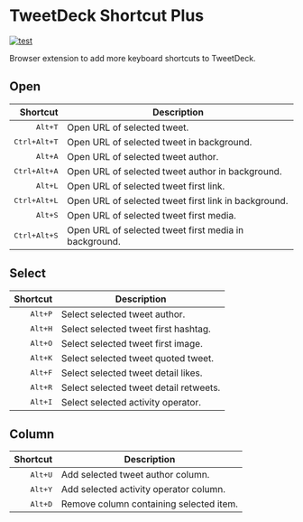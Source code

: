 # TweetDeck Shortcut Plus

[![test](https://github.com/r7kamura/tweetdeck-shortcut-plus/actions/workflows/test.yml/badge.svg)](https://github.com/r7kamura/tweetdeck-shortcut-plus/actions/workflows/test.yml)

Browser extension to add more keyboard shortcuts to TweetDeck.

## Open

|              Shortcut | Description                                           |
| --------------------: | ----------------------------------------------------- |
|      <kbd>Alt+T</kbd> | Open URL of selected tweet.                           |
| <kbd>Ctrl+Alt+T</kbd> | Open URL of selected tweet in background.             |
|      <kbd>Alt+A</kbd> | Open URL of selected tweet author.                    |
| <kbd>Ctrl+Alt+A</kbd> | Open URL of selected tweet author in background.      |
|      <kbd>Alt+L</kbd> | Open URL of selected tweet first link.                |
| <kbd>Ctrl+Alt+L</kbd> | Open URL of selected tweet first link in background.  |
|      <kbd>Alt+S</kbd> | Open URL of selected tweet first media.               |
| <kbd>Ctrl+Alt+S</kbd> | Open URL of selected tweet first media in background. |

## Select

|         Shortcut | Description                            |
| ---------------: | -------------------------------------- |
| <kbd>Alt+P</kbd> | Select selected tweet author.          |
| <kbd>Alt+H</kbd> | Select selected tweet first hashtag.   |
| <kbd>Alt+O</kbd> | Select selected tweet first image.     |
| <kbd>Alt+K</kbd> | Select selected tweet quoted tweet.    |
| <kbd>Alt+F</kbd> | Select selected tweet detail likes.    |
| <kbd>Alt+R</kbd> | Select selected tweet detail retweets. |
| <kbd>Alt+I</kbd> | Select selected activity operator.     |

## Column

|         Shortcut | Description                             |
| ---------------: | --------------------------------------- |
| <kbd>Alt+U</kbd> | Add selected tweet author column.       |
| <kbd>Alt+Y</kbd> | Add selected activity operator column.  |
| <kbd>Alt+D</kbd> | Remove column containing selected item. |
